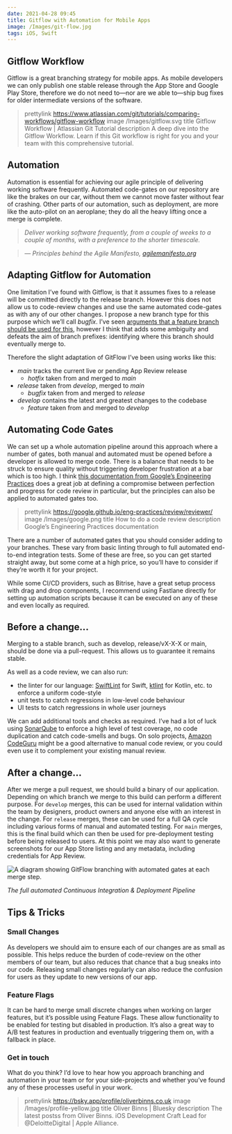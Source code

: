 ```yaml
---
date: 2021-04-28 09:45
title: Gitflow with Automation for Mobile Apps
image: /Images/git-flow.jpg
tags: iOS, Swift
---
```


## Gitflow Workflow

Gitflow is a great branching strategy for mobile apps. As mobile developers we can only publish one stable release through the App Store and Google Play Store, therefore we do not need to—nor are we able to—ship bug fixes for older intermediate versions of the software.

> prettylink https://www.atlassian.com/git/tutorials/comparing-workflows/gitflow-workflow
> image /Images/gitflow.svg
> title Gitflow Workflow | Atlassian Git Tutorial
> description A deep dive into the Gitflow Workflow. Learn if this Git workflow is right for you and your team with this comprehensive tutorial.

## Automation

Automation is essential for achieving our agile principle of delivering working software frequently. Automated code-gates on our repository are like the brakes on our car, without them we cannot move faster without fear of crashing. Other parts of our automation, such as deployment, are more like the auto-pilot on an aeroplane; they do all the heavy lifting once a merge is complete.

> _Deliver working software frequently, from a couple of weeks to a couple of months, with a preference to the shorter timescale._

> _— Principles behind the Agile Manifesto, [agilemanifesto.org](http://agilemanifesto.org/principles.html)_

## Adapting Gitflow for Automation

One limitation I’ve found with Gitflow, is that it assumes fixes to a release will be committed directly to the release branch. However this does not allow us to code-review changes and use the same automated code-gates as with any of our other changes. I propose a new branch type for this purpose which we’ll call _bugfix_. I’ve seen [arguments that a feature branch should be used for this](https://softwareengineering.stackexchange.com/questions/307360/where-do-bugfixes-go-in-the-git-flow-model), however I think that adds some ambiguity and defeats the aim of branch prefixes: identifying where this branch should eventually merge to.

Therefore the slight adaptation of GitFlow I’ve been using works like this:

* _main_ tracks the current live or pending App Review release
    * _hotfix_ taken from and merged to _main_
* _release_ taken from _develop_, merged to _main_
    * _bugfix_ taken from and merged to _release_
* _develop_ contains the latest and greatest changes to the codebase
    * _feature_ taken from and merged to _develop_

## Automating Code Gates

We can set up a whole automation pipeline around this approach where a number of gates, both manual and automated must be opened before a developer is allowed to merge code. There is a balance that needs to be struck to ensure quality without triggering developer frustration at a bar which is too high. I think [this documentation from Google’s Engineering Practices](https://google.github.io/eng-practices/review/reviewer/standard.html) does a great job at defining a compromise between perfection and progress for code review in particular, but the principles can also be applied to automated gates too.

> prettylink https://google.github.io/eng-practices/review/reviewer/
> image /Images/google.png
> title How to do a code review
> description Google’s Engineering Practices documentation

There are a number of automated gates that you should consider adding to your branches. These vary from basic linting through to full automated end-to-end integration tests. Some of these are free, so you can get started straight away, but some come at a high price, so you’ll have to consider if they’re worth it for your project.

While some CI/CD providers, such as Bitrise, have a great setup process with drag and drop components, I recommend using Fastlane directly for setting up automation scripts because it can be executed on any of these and even locally as required.

## Before a change...

Merging to a stable branch, such as develop, release/vX-X-X or main, should be done via a pull-request. This allows us to guarantee it remains stable.

As well as a code review, we can also run:

* the linter for our language: [SwiftLint](https://github.com/realm/SwiftLint) for Swift, [ktlint](https://github.com/pinterest/ktlint) for Kotlin, etc. to enforce a uniform code-style
* unit tests to catch regressions in low-level code behaviour
* UI tests to catch regressions in whole user journeys

We can add additional tools and checks as required. I’ve had a lot of luck using [SonarQube](https://www.sonarqube.org/) to enforce a high level of test coverage, no code duplication and catch code-smells and bugs. On solo projects, [Amazon CodeGuru](https://aws.amazon.com/codeguru/) might be a good alternative to manual code review, or you could even use it to complement your existing manual review.

## After a change...

After we merge a pull request, we should build a binary of our application. Depending on which branch we merge to this build can perform a different purpose. For `develop` merges, this can be used for internal validation within the team by designers, product owners and anyone else with an interest in the change. For `release` merges, these can be used for a full QA cycle including various forms of manual and automated testing. For `main` merges, this is the final build which can then be used for pre-deployment testing before being released to users. At this point we may also want to generate screenshots for our App Store listing and any metadata, including credentials for App Review.

![A diagram showing GitFlow branching with automated gates at each merge step.](../../Images/gitflow-full-automation.png)

_The full automated Continuous Integration & Deployment Pipeline_


## Tips & Tricks

### Small Changes

As developers we should aim to ensure each of our changes are as small as possible. This helps reduce the burden of code-review on the other members of our team, but also reduces that chance that a bug sneaks into our code. Releasing small changes regularly can also reduce the confusion for users as they update to new versions of our app.

### Feature Flags

It can be hard to merge small discrete changes when working on larger features, but it’s possible using Feature Flags. These allow functionality to be enabled for testing but disabled in production. It’s also a great way to A/B test features in production and eventually triggering them on, with a fallback in place.

### Get in touch

What do you think? I’d love to hear how you approach branching and automation in your team or for your side-projects and whether you’ve found any of these processes useful in your work.

> prettylink https://bsky.app/profile/oliverbinns.co.uk
> image /Images/profile-yellow.jpg
> title Oliver Binns | Bluesky
> description The latest postss from Oliver Binns. iOS Development Craft Lead for @DeloitteDigital | Apple Alliance.

